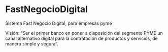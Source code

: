 # FastNegocioDigital
Sistema Fast Negocio Digital, para empresas pyme

Visión: “Ser el primer banco en poner a disposición del segmento PYME un canal alternativo digital para la contratación de productos y servicios, de manera simple y segura”.

